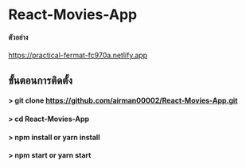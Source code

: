 
# React-Movies-App

#### ตัวอย่าง
https://practical-fermat-fc970a.netlify.app
## ขั้นตอนการติดตั้ง

#### > git clone https://github.com/airman00002/React-Movies-App.git
#### > cd React-Movies-App
#### > npm install or yarn install
#### > npm start or yarn start
